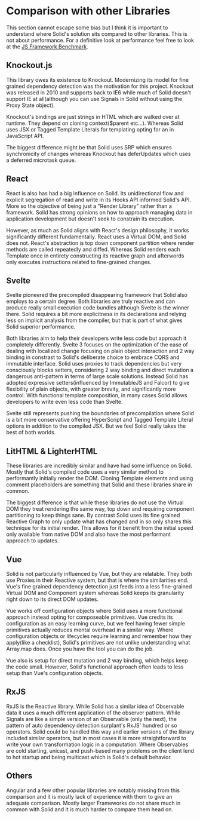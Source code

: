 # Comparison with other Libraries

This section cannot escape some bias but I think it is important to understand where Solid's solution sits compared to other libraries. This is not about performance. For a definitive look at performance feel free to look at the [JS Framework Benchmark](https://github.com/krausest/js-framework-benchmark).

## Knockout.js

This library owes its existence to Knockout. Modernizing its model for fine grained dependency detection was the motivation for this project. Knockout was released in 2010 and supports back to IE6 while much of Solid doesn't support IE at all(although you can use Signals in Solid without using the Proxy State object).

Knockout's bindings are just strings in HTML which are walked over at runtime. They depend on cloning context($parent etc...). Whereas Solid uses JSX or Tagged Template Literals for templating opting for an in JavaScript API.

The biggest difference might be that Solid uses SRP which ensures synchronicity of changes whereas Knockout has deferUpdates which uses a deferred microtask queue.

## React

React is also has had a big influence on Solid. Its unidirectional flow and explicit segregation of read and write in its Hooks API informed Solid's API. More so the objective of being just a "Render Library" rather than a framework. Solid has strong opinions on how to approach managing data in application development but doesn't seek to constrain its execution.

However, as much as Solid aligns with React's design philosophy, it works significantly different fundamentally. React uses a Virtual DOM, and Solid does not. React's abstraction is top down component partition where render methods are called repeatedly and diffed. Whereas Solid renders each Template once in entirety constructing its reactive graph and afterwords only executes instructions related to fine-grained changes.

## Svelte

Svelte pioneered the precompiled disappearing framework that Solid also employs to a certain degree. Both libraries are truly reactive and can produce really small execution code bundles although Svelte is the winner there. Solid requires a bit more explicitness in its declarations and relying less on implicit analysis from the compiler, but that is part of what gives Solid superior performance.

Both libraries aim to help their developers write less code but approach it completely differently. Svelte 3 focuses on the optimization of the ease of dealing with localized change focusing on plain object interaction and 2 way binding in constrast to Solid's deliberate choice to embrace CQRS and immutable interface. Solid uses proxies to track dependencies but very consciously blocks setters, considering 2 way binding and direct mutation a dangerous anti-pattern in terms of large scale solutions. Instead Solid has adopted expressive setters(influenced by ImmutableJS and Falcor) to give flexibility of plain objects, with greater brevity, and significantly more control. With functional template composition, in many cases Solid allows developers to write even less code than Svelte.

Svelte still represents pushing the boundaries of precompilation where Solid is a bit more conservative offering HyperScript and Tagged Template Literal options in addition to the compiled JSX. But we feel Solid really takes the best of both worlds.

## LitHTML & LighterHTML

These libraries are incredibly similar and have had some influence on Solid. Mostly that Solid's compiled code uses a very similar method to performantly initially render the DOM. Cloning Template elements and using comment placeholders are something that Solid and these libraries share in common.

The biggest difference is that while these libraries do not use the Virtual DOM they treat rendering the same way, top down and requiring component partitioning to keep things sane. By contrast Solid uses its fine grained Reactive Graph to only update what has changed and in so only shares this technique for its initial render. This allows for it benefit from the initial speed only available from native DOM and also have the most performant approach to updates.

## Vue

Solid is not particularly influenced by Vue, but they are relatable. They both use Proxies in their Reactive system, but that is where the similarities end. Vue's fine grained dependency detection just feeds into a less fine-grained Virtual DOM and Component system whereas Solid keeps its granularity right down to its direct DOM updates.

Vue works off configuration objects where Solid uses a more functional approach instead opting for composeable primitives. Vue credits its configuration as an easy learning curve, but we feel having fewer simple primitives actually reduces mental overhead in a similar way. Where configuration objects or lifecycles require learning and remember how they apply(like a checklist), Solid's primitives are not unlike understanding what Array.map does. Once you have the tool you can do the job.

Vue also is setup for direct mutation and 2 way binding, which helps keep the code small. However, Solid's functional approach often leads to less setup than Vue's configuration objects.

## RxJS

RxJS is the Reactive library. While Solid has a similar idea of Observable data it uses a much different application of the observer pattern. While Signals are like a simple version of an Observable (only the next), the pattern of auto dependency detection surplant's RxJS' hundred or so operators. Solid could be handled this way and earlier versions of the library included similar operators, but in most cases it is more straightforward to write your own transformation logic in a computation. Where Observables are cold starting, unicast, and push-based many problems on the client lend to hot startup and being multicast which is Solid's default behavior.

## Others

Angular and a few other popular libraries are notably missing from this comparison and it is mostly lack of experience with them to give an adequate comparison. Mostly larger Frameworks do not share much in common with Solid and it is much harder to compare them head on.
